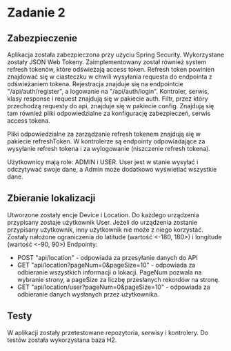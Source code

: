 # Zadanie 2

## Zabezpieczenie

Aplikacja została zabezpieczona przy użyciu Spring Security.
Wykorzystane zostały JSON Web Tokeny.
Zaimplementowany został również system refresh tokenów, które odświeżają access token.
Refresh token powinien znajdować się w ciasteczku w chwili wysyłania requesta do endpointa z odświeżaniem tokena.
Rejestracja znajduje się na endpointcie "/api/auth/register", a logowanie na "/api/auth/login".
Kontroler, serwis, klasy response i request znajdują się w pakiecie auth.
Filtr, przez który przechodzą requesty do api, znajduje się w pakiecie config.
Znajdują się tam również pliki odpowiedzialne za konfigurację zabezpieczeń, serwis access tokena.

Pliki odpowiedzialne za zarządzanie refresh tokenem znajdują się w pakiecie refreshToken.
W kontrolerze są endpointy odpowiadające za wysyłanie refresh tokena i za wylogowanie (niszczenie refresh tokena).

Użytkownicy mają role: ADMIN i USER. User jest w stanie wysyłać i odczytywać swoje dane, a Admin może dodatkowo
wyświetlać wszystkie dane.

## Zbieranie lokalizacji

Utworzone zostały encje Device i Location. Do każdego urządzenia przypisany zostaje użytkownik User.
Jeżeli do urządzenia zostanie przypisany użytkownik, inny użytkownik nie może z niego korzystać.
Zostały nałożone ograniczenia do latitude (wartość <-180, 180>) i longitude (wartość <-90, 90>)
Endpointy:

- POST "api/location" - odpowiada za przesyłanie danych do API
- GET "api/location?pageNum=0&pageSize=10" - odpowiada za odbieranie wszystkich informacji o lokacji.
  PageNum pozwala na wybranie strony, a pageSize za liczbę przesłanych rekordów na stronę.
- GET "api/location/user?pageNum=0&pageSize=10" - odpowiada za odbieranie danych wysłanych przez użytkownika.

## Testy

W aplikacji zostały przetestowane repozytoria, serwisy i kontrolery.
Do testów została wykorzystana baza H2.